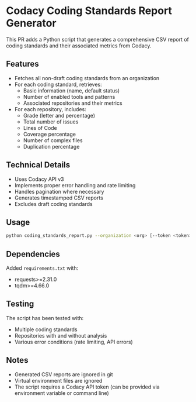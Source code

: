 # Codacy Coding Standards Report Generator

This PR adds a Python script that generates a comprehensive CSV report of coding standards and their associated metrics from Codacy.

## Features

- Fetches all non-draft coding standards from an organization
- For each coding standard, retrieves:
  - Basic information (name, default status)
  - Number of enabled tools and patterns
  - Associated repositories and their metrics
- For each repository, includes:
  - Grade (letter and percentage)
  - Total number of issues
  - Lines of Code
  - Coverage percentage
  - Number of complex files
  - Duplication percentage

## Technical Details

- Uses Codacy API v3
- Implements proper error handling and rate limiting
- Handles pagination where necessary
- Generates timestamped CSV reports
- Excludes draft coding standards

## Usage

```bash
python coding_standards_report.py --organization <org> [--token <token>] [--provider <gh|gl|bb>]
```

## Dependencies

Added `requirements.txt` with:
- requests>=2.31.0
- tqdm>=4.66.0

## Testing

The script has been tested with:
- Multiple coding standards
- Repositories with and without analysis
- Various error conditions (rate limiting, API errors)

## Notes

- Generated CSV reports are ignored in git
- Virtual environment files are ignored
- The script requires a Codacy API token (can be provided via environment variable or command line) 